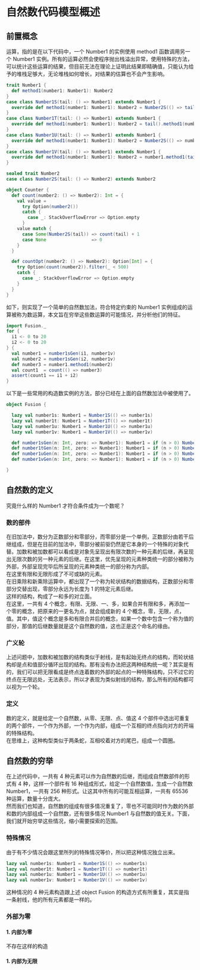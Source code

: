 # 自然数代码模型概述
## 前置概念
运算，指的是在以下代码中，一个 Number1 的实例使用 method1 函数调用另一个 Number1 实例。所有的运算必然会使程序抛出栈溢出异常，使用特殊的方法，可以统计这些运算的结果，但目前无法在理论上证明此结果即精确值，只能认为给予的堆栈足够大，无论堆栈如何增长，对结果的估算也不会产生影响。
```scala
trait Number1 {
  def method1(number1: Number1): Number2
}
case class Number1S(tail: () => Number1) extends Number1 {
  override def method1(number1: Number1): Number2 = Number2S(() => tail().method1(number1))
}
case class Number1T(tail: () => Number1) extends Number1 {
  override def method1(number1: Number1): Number2 = tail().method1(number1)
}
case class Number1U(tail: () => Number1) extends Number1 {
  override def method1(number1: Number1): Number2 = Number2S(() => number1.method1(tail()))
}
case class Number1V(tail: () => Number1) extends Number1 {
  override def method1(number1: Number1): Number2 = number1.method1(tail())
}

sealed trait Number2
case class Number2S(tail: () => Number2) extends Number2
```
```scala
object Counter {
  def count(number2: () => Number2): Int = {
    val value =
      try Option(number2())
      catch {
        case _: StackOverflowError => Option.empty
      }
    value match {
      case Some(Number2S(tail)) => count(tail) + 1
      case None                 => 0
    }
  }

  def countOpt(number2: () => Number2): Option[Int] = {
    try Option(count(number2)).filter(_ < 500)
    catch {
      case _: StackOverflowError => Option.empty
    }
  }
}
```
如下，则实现了一个简单的自然数加法，符合特定约束的 Number1 实例组成的运算被称为数运算，本文旨在穷举这些数运算的可能情况，并分析他们的特征。
```scala
import Fusion._
for {
  i1 <- 0 to 20
  i2 <- 0 to 20
} {
  val number1 = number1sGen(i1, number1v)
  val number2 = number1sGen(i2, number1v)
  def number3 = number1.method1(number2)
  val count1  = count(() => number3)
  assert(count1 == i1 + i2)
}
```
以下是一些常用的构造数实例的方法，部分已经在上面的自然数加法中被使用了。
```scala
object Fusion {

  lazy val number1s: Number1 = Number1S(() => number1s)
  lazy val number1t: Number1 = Number1T(() => number1t)
  lazy val number1u: Number1 = Number1U(() => number1u)
  lazy val number1v: Number1 = Number1V(() => number1v)

  def number1sGen(n: Int, zero: => Number1): Number1 = if (n > 0) Number1S(() => number1sGen(n - 1, zero)) else zero
  def number1tGen(n: Int, zero: => Number1): Number1 = if (n > 0) Number1T(() => number1tGen(n - 1, zero)) else zero
  def number1uGen(n: Int, zero: => Number1): Number1 = if (n > 0) Number1U(() => number1uGen(n - 1, zero)) else zero
  def number1vGen(n: Int, zero: => Number1): Number1 = if (n > 0) Number1V(() => number1vGen(n - 1, zero)) else zero

}
```

## 自然数的定义
究竟什么样的 Number1 才符合条件成为一个数呢？
### 数的部件
在旧加法中，数分为正数部分和零部分，而零部分是一个单例，正数部分由若干后继组成，但是在目前的加法中，零部分被前驱仍然是它本身的一个特殊的对象代替。加数和被加数都可以看成是对象先呈现出有限次数的一种元素的后继，再呈现出无限次数的另一种元素的后继。在这里，优先呈现的元素种类统一的部分被称为外部，外部呈现完毕后所呈现的元素种类统一的部分称为内部。  
在这里有限和无限形成了不可或缺的元素。  
在旧乘除和新乘除运算中，都出现了一个称为轮状结构的数据结构，正数部分和零部分交替出现，零部分永远为长度为 1 的特定元素后继。  
这样的结构，构成了一和多的对立面。  
在这里，一共有 4 个概念，有限、无限、一、多，如果合并有限和多，再添加一个零的概念，把原来的一更名为点，就会组成新的 4 个概念，零，无限，点，值。其中，值这个概念是多和有限合并后的概念，如果一个数中包含一个称为值的部分，那值的后继数量就是这个自然数的值，这也正是这个命名的缘由。
### 广义轮
上述问题中，加数和被加数的结构类似于射线，是有起始无终点的结构，而轮状结构却是点和值部分循环出现的结构。那有没有办法把这两种结构统一呢？其实是有的，我们可以把无限看成是终点连着数的外部的起点的一种特殊结构，只不过它的终点在无限远处，无法表示，所以才表现为类似射线的结构，那么所有的结构都可以视为一个轮。
### 定义
数的定义，就是给定一个自然数，从零、无限、点、值这 4 个部件中选出可重复的两个部件，一个作为外部，一个作为内部，组成一个互相的终点指向对方的开端的特殊结构。  
在思维上，这种构型类似于两条蛇，互相咬着对方的尾巴，组成一个圆圈。

## 自然数的穷举
在上述代码中，一共有 4 种元素可以作为自然数的后继，而组成自然数部件的形式有 4 种，这样一个部件有 16 种组成形式，给定一个自然数值，生成一个自然数 Number1，一共有 256 种形式。让这其中所有的可能互相运算，一共有 65536 种运算，数量十分庞大。  
然而我们也知道，自然数的组成有很多情况重复了，零也不可能同时作为数的外部和数的内部组成一个自然数，还有很多情况 Number1 与自然数的值无关。下面，我们就开始穷举这些情况，缩小需要探索的范围。
### 特殊情况
由于有不少情况会跟这里所列的特殊情况等价，所以把这种情况独立出来。
```scala
lazy val number1s: Number1 = Number1S(() => number1s)
lazy val number1t: Number1 = Number1T(() => number1t)
lazy val number1u: Number1 = Number1U(() => number1u)
lazy val number1v: Number1 = Number1V(() => number1v)
```
这种情况的 4 种元素构造跟上述 object Fusion 的构造方式有所重复，其实是指一条射线，他的所有元素都是一样的。
### 外部为零
#### 1. 内部为零
不存在这样的构造
#### 1. 内部为无限